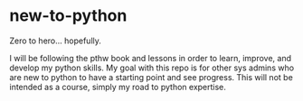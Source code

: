 # new-to-python
Zero to hero... hopefully.


I will be following the pthw book and lessons in order to learn, improve, and develop my python skills.
My goal with this repo is for other sys admins who are new to python to have a starting point and see progress.
This will not be intended as a course, simply my road to python expertise.
